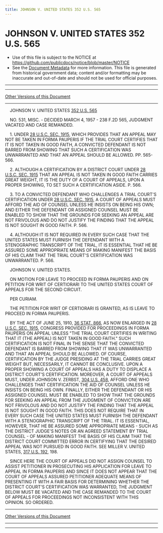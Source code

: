 ```yaml
---
title: JOHNSON V. UNITED STATES 352 U.S. 565
---
```


# JOHNSON V. UNITED STATES 352 U.S. 565

* Use of this file is subject to the NOTICE at https://github.com/publicdocs/notice/blob/master/NOTICE
* See the [Document Metadata](../../../index.md) for more information.
  This file is generated from historical government data; content and/or formatting may be inaccurate and out-of-date and should not be used for official purposes.

----------
----------

[Other Versions of this Document](https://publicdocs.github.io/go/links?ns=uslm-x&ref=%2Fus%2Fcourts%2Fscotus%2FusReporter%2F352%2F565)

----------

    JOHNSON V. UNITED STATES [352 U.S. 565][/us/courts/scotus/usReporter/352/565]

    NO. 531, MISC. - DECIDED MARCH 4, 1957 - 238 F.2D 565, JUDGMENT VACATED AND CASE REMANDED.

    1.  UNDER [28 U.S.C. SEC. 1915][/us/usc/t28/s1915], WHICH PROVIDES THAT AN APPEAL MAY NOT BE TAKEN IN FORMA PAUPERIS IF THE TRIAL COURT CERTIFIES THAT IT IS NOT TAKEN IN GOOD FAITH, A CONVICTED DEFENDANT IS NOT BARRED FROM SHOWING THAT SUCH A CERTIFICATION WAS UNWARRANTED AND THAT AN APPEAL SHOULD BE ALLOWED.  PP. 565-566.

    2.  ALTHOUGH A CERTIFICATION BY A DISTRICT COURT UNDER [28 U.S.C. SEC. 1915][/us/usc/t28/s1915] THAT AN APPEAL IS NOT TAKEN IN GOOD FAITH CARRIES GREAT WEIGHT, IT IS THE DUTY OF A COURT OF APPEALS, UPON A PROPER SHOWING, TO SET SUCH A CERTIFICATION ASIDE.  P. 566.

    3.  TO A CONVICTED DEFENDANT WHO CHALLENGES A TRIAL COURT'S CERTIFICATION UNDER [28 U.S.C. SEC. 1915][/us/usc/t28/s1915], A COURT OF APPEALS MUST AFFORD THE AID OF COUNSEL UNLESS HE INSISTS ON BEING HIS OWN; AND EITHER THE DEFENDANT OR ASSIGNED COUNSEL MUST BE ENABLED TO SHOW THAT THE GROUNDS FOR SEEKING AN APPEAL ARE NOT FRIVOLOUS AND DO NOT JUSTIFY THE FINDING THAT THE APPEAL IS NOT SOUGHT IN GOOD FAITH.   P. 566.

    4.  ALTHOUGH IT IS NOT REQUIRED IN EVERY SUCH CASE THAT THE UNITED STATES MUST FURNISH THE DEFENDANT WITH A STENOGRAPHIC TRANSCRIPT OF THE TRIAL, IT IS ESSENTIAL THAT HE BE ASSURED SOME APPROPRIATE MEANS OF MAKING MANIFEST THE BASIS OF HIS CLAIM THAT THE TRIAL COURT'S CERTIFICATION WAS UNWARRANTED.  P. 566.

    JOHNSON V. UNITED STATES.

    ON MOTION FOR LEAVE TO PROCEED IN FORMA PAUPERIS AND ON PETITION FOR WRIT OF CERTIORARI TO THE UNITED STATES COURT OF APPEALS FOR THE SECOND CIRCUIT.

    PER CURIAM.

    THE PETITION FOR WRIT OF CERTIORARI IS GRANTED, AS IS LEAVE TO PROCEED IN FORMA PAUPERIS.

    BY THE ACT OF JUNE 25, 1910, [36 STAT. 866][/us/stat/36/866], AS NOW ENLARGED IN [28 U.S.C. SEC. 1915][/us/usc/t28/s1915], CONGRESS PROVIDED FOR PROCEEDINGS IN FORMA PAUPERIS ON APPEAL UNLESS "THE TRIAL COURT CERTIFIES IN WRITING THAT IT (THE APPEAL) IS NOT TAKEN IN GOOD FAITH."  SUCH CERTIFICATION IS NOT FINAL IN THE SENSE THAT THE CONVICTED DEFENDANT IS BARRED FROM SHOWING THAT IT WAS UNWARRANTED AND THAT AN APPEAL SHOULD BE ALLOWED.  OF COURSE, CERTIFICATION BY THE JUDGE PRESIDING AT THE TRIAL CARRIES GREAT WEIGHT BUT, NECESSARILY, IT CANNOT BE CONCLUSIVE.  UPON A PROPER SHOWING A COURT OF APPEALS HAS A DUTY TO DISPLACE A DISTRICT COURT'S CERTIFICATION.  MOREOVER, A COURT OF APPEALS MUST, UNDER JOHNSON V. ZERBST, [304 U.S. 458][/us/courts/scotus/usReporter/304/458], AFFORD ONE WHO CHALLENGES THAT CERTIFICATION THE AID OF COUNSEL UNLESS HE INSISTS ON BEING HIS OWN.  FINALLY, EITHER THE DEFENDANT OR HIS ASSIGNED COUNSEL MUST BE ENABLED TO SHOW THAT THE GROUNDS FOR SEEKING AN APPEAL FROM THE JUDGMENT OF CONVICTION ARE NOT FRIVOLOUS AND DO NOT JUSTIFY THE FINDING THAT THE APPEAL IS NOT SOUGHT IN GOOD FAITH.  THIS DOES NOT REQUIRE THAT IN EVERY SUCH CASE THE UNITED STATES MUST FURNISH THE DEFENDANT WITH A STENOGRAPHIC TRANSCRIPT OF THE TRIAL.  IT IS ESSENTIAL, HOWEVER, THAT HE BE ASSURED SOME APPROPRIATE MEANS - SUCH AS THE DISTRICT JUDGE'S NOTES OR AN AGREED STATEMENT BY TRIAL COUNSEL - OF MAKING MANIFEST THE BASIS OF HIS CLAIM THAT THE DISTRICT COURT COMMITTED ERROR IN CERTIFYING THAT THE DESIRED APPEAL WAS NOT PURSUED IN GOOD FAITH.  SEE MILLER V. UNITED STATES, [317 U.S. 192][/us/courts/scotus/usReporter/317/192], 198.

    SINCE HERE THE COURT OF APPEALS DID NOT ASSIGN COUNSEL TO ASSIST PETITIONER IN PROSECUTING HIS APPLICATION FOR LEAVE TO APPEAL IN FORMA PAUPERIS AND SINCE IT DOES NOT APPEAR THAT THE COURT OF APPEALS ASSURED PETITIONER ADEQUATE MEANS OF PRESENTING IT WITH A FAIR BASIS FOR DETERMINING WHETHER THE DISTRICT COURT'S CERTIFICATION WAS WARRANTED, THE JUDGMENT BELOW MUST BE VACATED AND THE CASE REMANDED TO THE COURT OF APPEALS FOR PROCEEDINGS NOT INCONSISTENT WITH THIS OPINION.  SO ORDERED.

----------

[Other Versions of this Document](https://publicdocs.github.io/go/links?ns=uslm-x&ref=%2Fus%2Fcourts%2Fscotus%2FusReporter%2F352%2F565)

----------
----------

[/us/courts/scotus/usReporter/352/565]: https://publicdocs.github.io/go/links?ns=uslm-x&ref=%2Fus%2Fcourts%2Fscotus%2FusReporter%2F352%2F565
[/us/usc/t28/s1915]: https://publicdocs.github.io/go/links?ns=uslm&ref=%2Fus%2Fusc%2Ft28%2Fs1915
[/us/usc/t28/s1915]: https://publicdocs.github.io/go/links?ns=uslm&ref=%2Fus%2Fusc%2Ft28%2Fs1915
[/us/usc/t28/s1915]: https://publicdocs.github.io/go/links?ns=uslm&ref=%2Fus%2Fusc%2Ft28%2Fs1915
[/us/stat/36/866]: https://publicdocs.github.io/go/links?ns=uslm&ref=%2Fus%2Fstat%2F36%2F866
[/us/usc/t28/s1915]: https://publicdocs.github.io/go/links?ns=uslm&ref=%2Fus%2Fusc%2Ft28%2Fs1915
[/us/courts/scotus/usReporter/304/458]: https://publicdocs.github.io/go/links?ns=uslm-x&ref=%2Fus%2Fcourts%2Fscotus%2FusReporter%2F304%2F458
[/us/courts/scotus/usReporter/317/192]: https://publicdocs.github.io/go/links?ns=uslm-x&ref=%2Fus%2Fcourts%2Fscotus%2FusReporter%2F317%2F192


